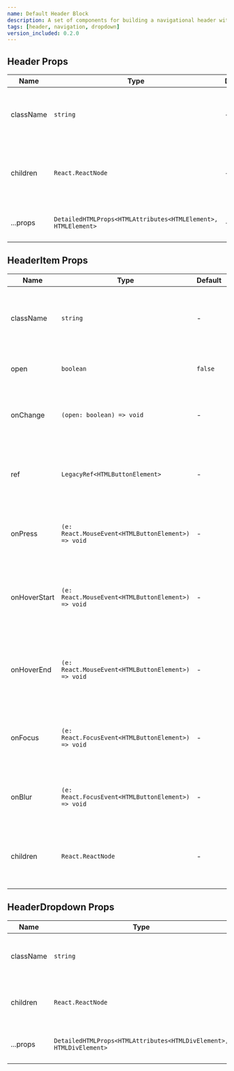 ```yaml
---
name: Default Header Block
description: A set of components for building a navigational header with items and dropdown functionality.
tags: [header, navigation, dropdown]
version_included: 0.2.0
---
```


## Header Props

| Name      | Type                                                          | Default | Description                                                     |
| --------- | ------------------------------------------------------------- | ------- | --------------------------------------------------------------- |
| className | `string`                                                      | -       | Additional CSS classes for custom styling of the header.        |
| children  | `React.ReactNode`                                             | -       | The content inside the `Header` component, typically nav items. |
| ...props  | `DetailedHTMLProps<HTMLAttributes<HTMLElement>, HTMLElement>` | -       | Additional props for the header element.                        |

## HeaderItem Props

| Name         | Type                                               | Default | Description                                                          |
| ------------ | -------------------------------------------------- | ------- | -------------------------------------------------------------------- |
| className    | `string`                                           | -       | Additional CSS classes for custom styling of the header item.        |
| open         | `boolean`                                          | `false` | Initial open state of the header item.                               |
| onChange     | `(open: boolean) => void`                          | -       | Callback function invoked when the open state changes.               |
| ref          | `LegacyRef<HTMLButtonElement>`                     | -       | Ref forwarded to the button element of the header item.              |
| onPress      | `(e: React.MouseEvent<HTMLButtonElement>) => void` | -       | Callback function invoked when the header item is pressed.           |
| onHoverStart | `(e: React.MouseEvent<HTMLButtonElement>) => void` | -       | Callback function invoked when hovering over the header item starts. |
| onHoverEnd   | `(e: React.MouseEvent<HTMLButtonElement>) => void` | -       | Callback function invoked when hovering over the header item ends.   |
| onFocus      | `(e: React.FocusEvent<HTMLButtonElement>) => void` | -       | Callback function invoked when the header item receives focus.       |
| onBlur       | `(e: React.FocusEvent<HTMLButtonElement>) => void` | -       | Callback function invoked when the header item loses focus.          |
| children     | `React.ReactNode`                                  | -       | The content inside the `HeaderItem`, typically text or an icon.      |

## HeaderDropdown Props

| Name      | Type                                                                | Default | Description                                                    |
| --------- | ------------------------------------------------------------------- | ------- | -------------------------------------------------------------- |
| className | `string`                                                            | -       | Additional CSS classes for custom styling of the dropdown.     |
| children  | `React.ReactNode`                                                   | -       | The content inside the `HeaderDropdown`, typically menu items. |
| ...props  | `DetailedHTMLProps<HTMLAttributes<HTMLDivElement>, HTMLDivElement>` | -       | Additional props for the dropdown div element.                 |
